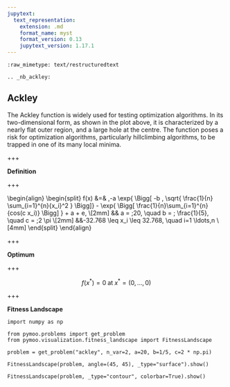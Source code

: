 ```yaml
---
jupytext:
  text_representation:
    extension: .md
    format_name: myst
    format_version: 0.13
    jupytext_version: 1.17.1
---
```


```{raw-cell}
:raw_mimetype: text/restructuredtext

.. _nb_ackley:
```

## Ackley

The Ackley function is widely used for testing optimization algorithms. In its two-dimensional form, as shown in the plot above, it is characterized by a nearly flat outer region, and a large hole at the centre. The function poses a risk for optimization algorithms, particularly hillclimbing algorithms, to be trapped in one of its many local minima. 

+++

**Definition**

+++

\begin{align}
\begin{split}
f(x) &=& \,-a \exp{ \Bigg[ -b \, \sqrt{ \frac{1}{n} \sum_{i=1}^{n}{x_i}^2 } \Bigg]} - \exp{ \Bigg[ \frac{1}{n}\sum_{i=1}^{n}{cos(c x_i)} \Bigg] } + a + e, \\[2mm]
&& a = \;20, \quad b = \; \frac{1}{5}, \quad c = \;2 \pi \\[2mm]
&&-32.768 \leq x_i \leq 32.768, \quad i=1 \ldots,n \\[4mm]
\end{split}
\end{align}

+++

**Optimum**

+++

$$f(x^*) = 0 \; \text{at} \; x^* = (0,\ldots,0) $$

+++

**Fitness Landscape**

```{code-cell} ipython3
import numpy as np

from pymoo.problems import get_problem
from pymoo.visualization.fitness_landscape import FitnessLandscape

problem = get_problem("ackley", n_var=2, a=20, b=1/5, c=2 * np.pi)

FitnessLandscape(problem, angle=(45, 45), _type="surface").show()
```

```{code-cell} ipython3
FitnessLandscape(problem, _type="contour", colorbar=True).show()
```
